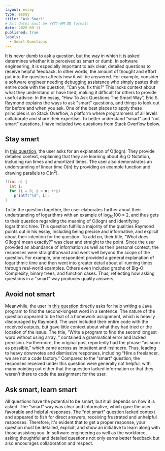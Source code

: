 ```yaml
---
layout: essay
type: essay
title: "Ask Smart"
# All dates must be YYYY-MM-DD format!
date: 2025-09-11
published: true
labels:
  - Smart Questions
---
```


It is never dumb to ask a question, but the way in which it is asked determines whether it is perceived as smart or dumb. In software engineering, it is especially important to ask clear, detailed questions to receive helpful feedback. In other words, the amount of thought and effort put into the question affects how it will be answered. For example, consider a software engineer needing debugging assistance who simply pastes their entire code with the question, “Can you fix this?” This lacks context about what they understand or have tried, making it difficult for others to provide useful advice. In the essay, “How To Ask Questions The Smart Way”, Eric S. Raymond explains the ways to ask "smart" questions, and things to look out for before and when you ask. One of the best places to apply these principles is on Stack Overflow, a platform where programmers of all levels collaborate and share their expertise. To better understand “smart” and “not smart” questions, I have included two questions from Stack Overflow below.

## Stay smart

In [this question](https://stackoverflow.com/questions/2307283/what-does-olog-n-mean-exactly), the user asks for an explanation of O(logn). They provide detailed context, explaining that they are learning about Big O Notation, including run times and amortized times. The user also demonstrates an understanding of linear time O(n) by providing an example function and drawing parallels to O(n<sup>2</sup>).

```java
f(int n) {
  int i;
  for (i = 0; i < n; ++i)
    printf("%d", i);
}
```

To tie the question together, the user elaborates further about their understanding of logarithms with an example of log<sub>10</sub>100 = 2, and thus gets to their question regarding the meaning of O(logn) and identifying logarithmic time. This question fulfills a majority of the qualities Raymond points out in his essay, including being precise and informative, and explicit about their intention for the question. To add on, their title, “What does O(logn) mean exactly?” was clear and straight to the point. Since the user provided an abundance of information as well as their personal context, the responses were straightforward and went well beyond the scope of the question. For example, one respondent provided a general explanation of logarithmic time and then went into greater detail about all running times through real-world examples. Others even included graphs of Big-O Complexity, binary trees, and function cases. Thus, reflecting how asking questions in a "smart" way produces quality answers.

## Avoid not smart

Meanwhile, the user in [this question](https://stackoverflow.com/questions/42488983/write-a-program-to-find-the-second-longest-word-without-using-array) directly asks for help writing a Java program to find the second-longest word in a sentence. The nature of the question appeared to be that of a homework assignment, which is heavily discouraged by Raymond. The user included their entire code with the received outputs, but gave little context about what they had tried or the location of the issue. The title, “Write a program to find the second longest word without using array, ” contained a grammatical error and lacked precision. Furthermore, the original post reportedly had the phrase “as soon as possible,” which came across as impatient and insincere. Thus, leading to heavy downvotes and dismissive responses, including “Hire a freelancer, we are not a code factory.” Compared to the "smart" question, the responses received under this question were generally not helpful, with many pointing out either that the question lacked information or that they weren’t there to code the assignment for the user. 

## Ask smart, learn smart

All questions have the potential to be smart, but it all depends on how it is asked. The “smart” way was clear and informative, which gave the user favorable and helpful responses. The “not smart” question lacked context and appeared to fish for direct answers, receiving frustrated and unhelpful responses. Therefore, it's evident that to get a proper response, your question must be detailed, explicit, and show an initiative to learn along with those assisting you. In software engineering as well as the workforce, asking thoughtful and detailed questions not only earns better feedback but also encourages collaboration and respect. 
